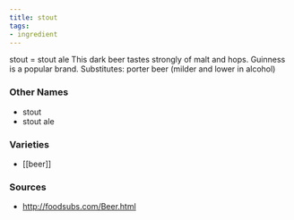 ```yaml
---
title: stout
tags:
- ingredient
---
```

stout = stout ale This dark beer tastes strongly of malt and hops. Guinness is a popular brand. Substitutes: porter beer (milder and lower in alcohol)

### Other Names

* stout
* stout ale

### Varieties

* [[beer]]

### Sources
* http://foodsubs.com/Beer.html
